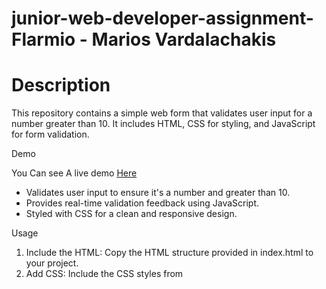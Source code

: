 # junior-web-developer-assignment-Flarmio - Marios Vardalachakis

# Description

This repository contains a simple web form that validates user input for a number greater than 10. It includes HTML, CSS for styling, and JavaScript for form validation.



<p></p>
<p></p>

Demo

You Can see A live demo <a href="https://mariosggg.github.io/junior-web-developer-assignment-Flarmio_marios_vardalachakis/">Here</a></li>

<p></p>
<p></p
Features
<p></p>
<p></p>
<ul>
   <li>Validates user input to ensure it's a number and greater than 10.</li>
   <li>Provides real-time validation feedback using JavaScript.</li>
   <li>Styled with CSS for a clean and responsive design.</li>
</ul>

<p></p>
<p></p>
Usage
<p></p>
<p></p>
<ol>
 <li>Include the HTML: Copy the HTML structure provided in index.html to your project.</li>
  <li>Add CSS: Include the CSS styles from <style> tag or link to an external CSS file.</li>
  <li>Add CSS: Include the CSS styles from <style> tag or link to an external CSS file.</li>
  <li>Customization: Modify styles (<style> section) and validation logic (<script> section) to fit your project requirements./li>
</ol>

